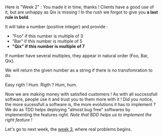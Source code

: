 
Here is "Week 2" :
You made it in time, thanks !
Clients have a good use of it, but are unhappy as Qix is missing !
In the rush we forgot to give you **a last rule in bold**.

It will take a number (positive integer) and provide :
- "Foo" if this number is multiple of 3
- "Bar" if this number is multiple of 5
- **"Qix" if this number is multiple of 7**

If number have several multiples, they appear in natural order (Foo, Bar, Qix).

We will return the given number as a string if there is no transfomration to do.

Easy rigth !
Hum.
Rigth ?
Hum, hum.

Now we are making money with satisfied customers !
As with all successfull software, people use it and trust you to them more with it !
Did you notice, the more sucessfull a software is, the more evolutions it has to implement ?
We do as TDD helps deploying "almost bug free" softwares by implementing the features right.
*Note that BDD helps us to implement the right feature !*

Let's go to next week, the [week 3](./week_3.md), where real problems begins.
